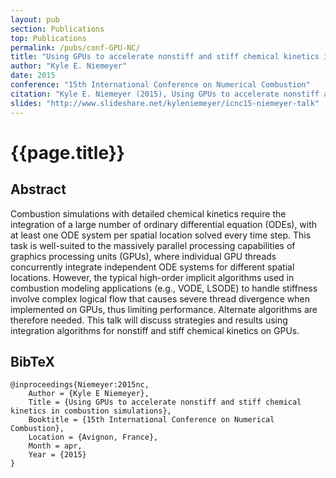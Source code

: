 ```yaml
---
layout: pub
section: Publications
top: Publications
permalink: /pubs/conf-GPU-NC/
title: "Using GPUs to accelerate nonstiff and stiff chemical kinetics in combustion simulations"
author: "Kyle E. Niemeyer"
date: 2015
conference: "15th International Conference on Numerical Combustion"
citation: "Kyle E. Niemeyer (2015), Using GPUs to accelerate nonstiff and stiff chemical kinetics in combustion simulations, 15th International Conference on Numerical Combustion, Avignon, France. 19--22 April 2015."
slides: "http://www.slideshare.net/kyleniemeyer/icnc15-niemeyer-talk"
---
```


{{page.title}}
==============

## Abstract

Combustion simulations with detailed chemical kinetics require the integration of a large number of ordinary differential equation (ODEs), with at least one ODE system per spatial location solved every time step. This task is well-suited to the massively parallel processing capabilities of graphics processing units (GPUs), where individual GPU threads concurrently integrate independent ODE systems for different spatial locations. However, the typical high-order implicit algorithms used in combustion modeling applications (e.g., VODE, LSODE) to handle stiffness involve complex logical flow that causes severe thread divergence when implemented on GPUs, thus limiting performance. Alternate algorithms are therefore needed. This talk will discuss strategies and results using integration algorithms for nonstiff and stiff chemical kinetics on GPUs.

## BibTeX

    @inproceedings{Niemeyer:2015nc,
    	Author = {Kyle E Niemeyer},
    	Title = {Using GPUs to accelerate nonstiff and stiff chemical kinetics in combustion simulations},
    	Booktitle = {15th International Conference on Numerical Combustion},
    	Location = {Avignon, France},
    	Month = apr,
    	Year = {2015}
    }
